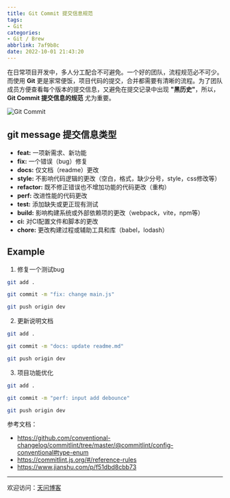 ```yaml
---
title: Git Commit 提交信息规范
tags:
- Git
categories:
- Git / Brew
abbrlink: 7af9b8c
date: 2022-10-01 21:43:20
---
```


在日常项目开发中，多人分工配合不可避免。一个好的团队，流程规范必不可少。而使用 **Git** 更是家常便饭，项目代码的提交，合并都需要有清晰的流程。为了团队成员方便查看每个版本的提交信息，又避免在提交记录中出现 **"黑历史"**，所以，**Git Commit 提交信息的规范** 尤为重要。

![Git Commit](https://tiven.cn/static/img/img-git-02-XHQJvbbdWZHA4Zj-cugng.jpg)

<!-- more -->

## git message 提交信息类型

* **feat:** 一项新需求、新功能
* **fix:** 一个错误（bug）修复
* **docs:** 仅文档（readme）更改
* **style:** 不影响代码逻辑的更改（空白，格式，缺少分号，style，css修改等）
* **refactor:** 既不修正错误也不增加功能的代码更改（重构）
* **perf:** 改进性能的代码更改
* **test:** 添加缺失或更正现有测试
* **build:** 影响构建系统或外部依赖项的更改（webpack，vite，npm等）
* **ci:** 对CI配置文件和脚本的更改
* **chore:** 更改构建过程或辅助工具和库（babel，lodash）

## Example

1. 修复一个测试bug

```sh
git add .

git commit -m "fix: change main.js"

git push origin dev
```

2. 更新说明文档

```sh
git add .

git commit -m "docs: update readme.md"

git push origin dev
```

3. 项目功能优化

```sh
git add .

git commit -m "perf: input add debounce"

git push origin dev
```

参考文档：
* https://github.com/conventional-changelog/commitlint/tree/master/@commitlint/config-conventional#type-enum
* https://commitlint.js.org/#/reference-rules
* https://www.jianshu.com/p/f51dbd8cbb73

---

欢迎访问：[天问博客](https://tiven.cn/p/7af9b8c/ "天问博客-专注于大前端技术")
